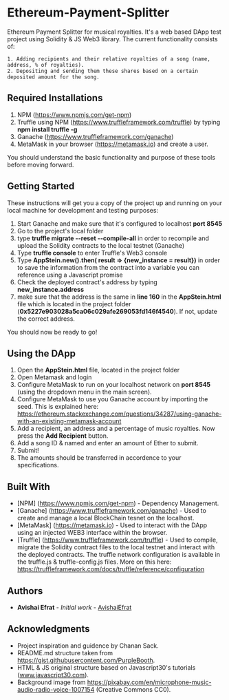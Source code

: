 # Ethereum-Payment-Splitter

Ethereum Payment Splitter for musical royalties. It's a web based DApp test project using Solidity & JS Web3 library. 
The current functionality consists of:
```
1. Adding recipients and their relative royalties of a song (name, address, % of royalties).
2. Depositing and sending them these shares based on a certain deposited amount for the song.
```

## Required Installations
1. NPM (https://www.npmjs.com/get-npm)
2. Truffle using NPM (https://www.truffleframework.com/truffle) by typing **npm install truffle -g**
3. Ganache (https://www.truffleframework.com/ganache)
4. MetaMask in your browser (https://metamask.io) and create a user.

You should understand the basic functionality and purpose of these tools before moving forward.

## Getting Started 
These instructions will get you a copy of the project up and running on your local machine for development and testing purposes:

1. Start Ganache and make sure that it's configured to localhost **port 8545**
2. Go to the project's local folder
3. type **truffle migrate --reset --compile-all** in order to recompile and upload the Solidity contracts to the local testnet (Ganache)
4. Type **truffle console** to enter Truffle's Web3 console
5. Type **AppStein.new().then( result => {new_instance = result})** in order to save the information from the contract into a variable you can reference using a Javascript promise
6. Check the deployed contract's address by typing **new_instance.address**
7. make sure that the address is the same in **line 160** in the **AppStein.html** file which is located in the project folder (**0x5227e903028a5ca06c029afe269053fd146f4540**). 
   If not, update the correct address.

You should now be ready to go!

## Using the DApp
1. Open the **AppStein.html** file, located in the project folder
2. Open Metamask and login
3. Configure MetaMask to run on your localhost network on **port 8545** (using the dropdown menu in the main screen).
4. Configure MetaMask to use you Ganache account by importing the seed.
   This is explained here: https://ethereum.stackexchange.com/questions/34287/using-ganache-with-an-existing-metamask-account
5. Add a recipient, an address and a percentage of music royalties. Now press the **Add Recipient** button.
6. Add a song ID & named and enter an amount of Ether to submit.
7. Submit!
8. The amounts should be transferred in accordence to your specifications.

## Built With
* [NPM] (https://www.npmjs.com/get-npm) - Dependency Management.
* [Ganache] (https://www.truffleframework.com/ganache) - Used to create and manage a local BlockChain tesnet on the localhost.
* [MetaMask] (https://metamask.io) - Used to interact with the DApp using an injected WEB3 interface within the browser.
* [Truffle] (https://www.truffleframework.com/truffle) - Used to compile, migrate the Solidity contract files to the local testnet and interact with the deployed contracts. 
                 The truffle network configuration is available in the truffle.js & truffle-config.js files. More on this here: https://truffleframework.com/docs/truffle/reference/configuration
## Authors
* **Avishai Efrat** - *Initial work* - [AvishaiEfrat](https://github.com/AvishaiEfrat)

## Acknowledgments
* Project inspiration and guidence by Chanan Sack. 
* README.md structure taken from https://gist.githubusercontent.com/PurpleBooth.
* HTML & JS original structure based on Javascript30's tutorials (www.javascript30.com).
* Background image from https://pixabay.com/en/microphone-music-audio-radio-voice-1007154 (Creative Commons CC0).
